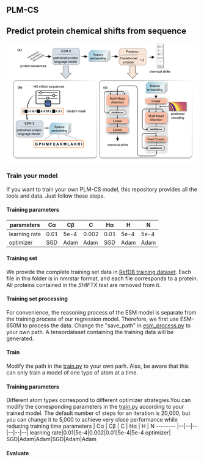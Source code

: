 ## PLM-CS  
## Predict protein chemical shifts from sequence


![image](/image/image1.png)
### Train your model
If you want to train your own PLM-CS model, this repository provides all the tools and data. Just follow these steps.
#### Training parameters
parameters     | Cα | Cβ | C | Hα | H | N
-------- |--|--|--|--|--|--|
learning rate|0.01|5e-4|0.002|0.01|5e-4|5e-4
optimizer| SGD|Adam|Adam|SGD|Adam|Adam

#### Training set
We provide the complete training set data in [RefDB training dataset](./dataset/RefDB_test_remove). Each file in this folder is in nmrstar format, and each file corresponds to a protein. All proteins contained in the *SHIFTX test* are removed from it.
#### Training set processing
For convenience, the reasoning process of the ESM model is separate from the training process of our regression model. Therefore, we first use ESM-650M to process the data. Change the "save_path" in [esm_process.py](./esm_process.py) to your own path. A tensordataset containing the training data will be generated.
#### Train
Modify the path in the [train.py](./train.py) to your own parh. Also, be aware that this can only train a model of one type of atom at a time.
#### Training parameters
Different atom types correspond to different optimizer strategies.You can modify the corresponding parameters in the [train.py](./train.py) according to your trained model. The default number of steps for an iteration is 20,000, but you can change it to 5,000 to achieve very close performance while reducing training time
parameters     | Cα | Cβ | C | Hα | H | N
-------- |--|--|--|--|--|--|
learning rate|0.01|5e-4|0.002|0.01|5e-4|5e-4
optimizer| SGD|Adam|Adam|SGD|Adam|Adam
#### Evaluate